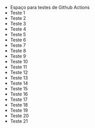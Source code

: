 - Espaço para testes de Github Actions
- Teste 1
- Teste 2
- Teste 3
- Teste 4
- Teste 5
- Teste 6
- Teste 7
- Teste 8
- Teste 9
- Teste 10
- Teste 11
- Teste 12
- Teste 13
- Teste 14
- Teste 15
- Teste 16
- Teste 17
- Teste 18
- Teste 19
- Teste 20
- Teste 21